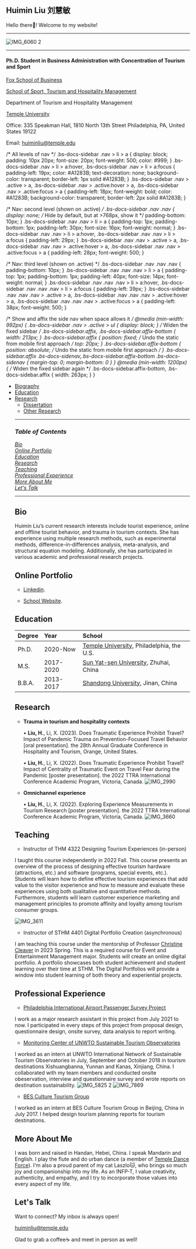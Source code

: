 Huimin Liu    刘慧敏  
-----
Hello there👋! Welcome to my website!

---------

![IMG_6060 2](https://user-images.githubusercontent.com/70120727/221622049-652f5895-56c3-42e2-8a65-0811c0ebb0dd.JPG)


------------
 
#### Ph.D. Student in Business Administration with Concentration of Tourism and Sport 
[Fox School of Business](https://www.fox.temple.edu/)

[School of Sport, Tourism and Hospitality Management](https://sthm.temple.edu/)

Department of Tourism and Hospitality Management

[Temple University](https://www.temple.edu/)

Office: 335 Speakman Hall, 1810 North 13th Street Philadelphia, PA, United States 19122 

Email: huiminliu@temple.edu



/* All levels of nav */
.bs-docs-sidebar .nav > li > a {
    display: block;
    padding: 10px 20px;
    font-size: 20px;
    font-weight: 500;
    color: #999;
}
.bs-docs-sidebar .nav > li > a:hover,
.bs-docs-sidebar .nav > li > a:focus {
    padding-left: 19px;
    color: #A1283B;
    text-decoration: none;
    background-color: transparent;
    border-left: 1px solid #A1283B;
}
.bs-docs-sidebar .nav > .active > a,
.bs-docs-sidebar .nav > .active:hover > a,
.bs-docs-sidebar .nav > .active:focus > a {
    padding-left: 18px;
    font-weight: bold;
    color: #A1283B;
    background-color: transparent;
    border-left: 2px solid #A1283B;
}

/* Nav: second level (shown on .active) */
.bs-docs-sidebar .nav .nav {
    display: none; /* Hide by default, but at >768px, show it */
    padding-bottom: 10px;
}
.bs-docs-sidebar .nav .nav > li > a {
    padding-top: 1px;
    padding-bottom: 1px;
    padding-left: 30px;
    font-size: 16px;
    font-weight: normal;
}
.bs-docs-sidebar .nav .nav > li > a:hover,
.bs-docs-sidebar .nav .nav > li > a:focus {
    padding-left: 29px;
}
.bs-docs-sidebar .nav .nav > .active > a,
.bs-docs-sidebar .nav .nav > .active:hover > a,
.bs-docs-sidebar .nav .nav > .active:focus > a {
    padding-left: 28px;
    font-weight: 500;
}

/* Nav: third level (shown on .active) */
.bs-docs-sidebar .nav .nav .nav {
    padding-bottom: 10px;
}
.bs-docs-sidebar .nav .nav .nav > li > a {
    padding-top: 1px;
    padding-bottom: 1px;
    padding-left: 40px;
    font-size: 14px;
    font-weight: normal;
}
.bs-docs-sidebar .nav .nav .nav > li > a:hover,
.bs-docs-sidebar .nav .nav .nav > li > a:focus {
    padding-left: 39px;
}
.bs-docs-sidebar .nav .nav .nav > .active > a,
.bs-docs-sidebar .nav .nav .nav > .active:hover > a,
.bs-docs-sidebar .nav .nav .nav > .active:focus > a {
    padding-left: 38px;
    font-weight: 500;
}

/* Show and affix the side nav when space allows it */
@media (min-width: 992px) {
    .bs-docs-sidebar .nav > .active > ul {
        display: block;
    }
    /* Widen the fixed sidebar */
    .bs-docs-sidebar.affix,
    .bs-docs-sidebar.affix-bottom {
        width: 213px;
    }
    .bs-docs-sidebar.affix {
        position: fixed; /* Undo the static from mobile first approach */
        top: 20px;
    }
    .bs-docs-sidebar.affix-bottom {
        position: absolute; /* Undo the static from mobile first approach */
    }
    .bs-docs-sidebar.affix .bs-docs-sidenav,.bs-docs-sidebar.affix-bottom .bs-docs-sidenav {
        margin-top: 0;
        margin-bottom: 0
    }
}
@media (min-width: 1200px) {
    /* Widen the fixed sidebar again */
    .bs-docs-sidebar.affix-bottom,
    .bs-docs-sidebar.affix {
        width: 263px;
    }
}
</style>
    
<script>
$(function() {
    'use strict';

    $('.bs-docs-sidebar li').first().addClass('active');

    $(document.body).scrollspy({target: '.bs-docs-sidebar'});

    $('.bs-docs-sidebar').affix();
});
</script>

<link rel="icon" href="favicon.ico" type="image/x-icon" />
    
   <style type="text/css">
        .br {
            display: block;
            margin-bottom: 0em;
        }
          
        .brsmall {
            display: block;
            margin-bottom: 0.5em;
        }
        .brmedium {
            display: block;
            margin-bottom: 1em;
        }
          
        .brlarge {
            display: block;
            margin-bottom: 2em;
        }
    </style>  
    
    
</head>
<body>
<div id="content" class="container">
<div class="row"><div class="col-md-3 col-md-push-9"><nav id="table-of-contents">
<div id="text-table-of-contents" class="bs-docs-sidebar">
<ul class="nav">
<li><a href="#Bio">Biography</a></li>
<li><a href="#Education">Education</a></li>
<li><a href="#research">Research</a>
<ul class="nav">
<li><a href="#dissertation">Dissertation</a></li>
<li><a href="#otherresearch">Other Research</a></li>
</ul>
</li>

---
### *Table of Contents*  
[*Bio*](#Bio)  
[*Online Portfolio*](#Online-Portfolio)     
[*Education*](#Education)     
[*Research*](#Research)     
[*Teaching*](#Teaching)      
[*Professional Experience*](#Professional-Experience)        
[*More About Me*](#More-About-Me)       
[*Let's Talk*](#Let's-Talk) 


---

<a name="Bio"/>

## Bio

Huimin Liu’s current research interests include tourist experience, online and offline tourist behavior, and trauma in tourism contexts. She has experience using multiple research methods, such as experimental methods, difference-in-differences analysis, meta-analysis, and structural equation modeling. Additionally, she has participated in various academic and professional research projects.

<a name="Online-Portfolio"/>

## Online Portfolio

 * [Linkedin](https://www.linkedin.com/in/huimin-liu-245409178/).
 
 * [School Website](https://www.fox.temple.edu/directory/huimin-liu).
 
<a name="Education"/>

## Education

| Degree        | Year          | School  |
| ------------- |:-------------| :-----|
| Ph.D.         | 2020-Now      |  [Temple University](https://www.temple.edu/), Philadelphia, the U.S. |
| M.S.          | 2017-2020     |  [Sun Yat-sen University](https://www.sysu.edu.cn/sysuen/), Zhuhai, China |
| B.B.A.        | 2013-2017     |  [Shandong University](https://en.sdu.edu.cn/), Jinan, China |

<a name="Research"/>

## Research
* **Trauma in tourism and hospitality contexts**

   •	**Liu, H.**, Li, X. (2023). Does Traumatic Experience Prohibit Travel? Impact of Pandemic Trauma on Prevention-Focused Travel Behavior [oral presentation]. the 28th Annual Graduate Conference in Hospitality and Tourism, Orange, United States.
   
   •	**Liu, H.**, Li, X. (2022). Does Traumatic Experience Prohibit Travel? Impact of Centrality of Traumatic Event on Travel Fear during the Pandemic [poster presentation]. the 2022 TTRA International Conference Academic Program, Victoria, Canada. 
   ![IMG_2990](https://user-images.githubusercontent.com/70120727/222830830-36556dd8-10a6-4514-a83f-c07b7b74cf39.JPG)
* **Omnichannel experience**

   •	**Liu, H.**, Li, X. (2022). Exploring Experience Measurements in Tourism Research [poster presentation]. the 2022 TTRA International Conference Academic Program, Victoria, Canada. 
   ![IMG_3660](https://user-images.githubusercontent.com/70120727/222831342-8a7dd1c9-d30a-4c20-98e9-52eb63bf2719.JPG)

<a name="Teaching"/>

## Teaching
* Instructor of THM 4322 Designing Tourism Experiences (in-person) 

I taught this course independently in 2022 Fall. This course presents an overview of the process of designing effective tourism hardware (attractions, etc.) and software (programs, special events, etc.). Students will learn how to define effective tourism experiences that add value to the visitor experience and how to measure and evaluate these experiences using both qualitative and quantitative methods. Furthermore, students will learn customer experience marketing and management principles to promote affinity and loyalty among tourism consumer groups.

![IMG_3611](https://user-images.githubusercontent.com/70120727/221633231-f07716e8-0522-4d18-97aa-2c36245936c8.JPG)

* Instructor of STHM 4401 Digital Portfolio Creation (asynchronous) 

I am teaching this course under the mentorship of Professor [Christine Cleaver](https://sthm.temple.edu/faculty-and-staff/profile/?smid=1828) in 2023 Spring. This is a required course for Event and Entertainment Management major. Students will create an online digital portfolio. A portfolio showcases both student achievement and student learning over their time at STHM. The Digital Portfolios will provide a window into student learning of both theory and experiential projects.

<a name="Professional-Experience"/>

## Professional Experience
* [Philadelphia International Airport Passenger Survey Project](https://news.temple.edu/2022-04-29/temple-students-complete-passenger-survey-philadelphia-international-airport)

I work as a major research assistant in this project from July 2021 to now. I participated in every steps of this project from proposal design, questionnaire design, onsite survey, data analysis to report writing.

* [Monitoring Center of UNWTO Sustainable Tourism Observatories](https://www.unwto.org/sustainable-development/unwto-international-network-of-sustainable-tourism-observatories)

I worked as an intern at UNWTO International Network of Sustainable Tourism Observatories in July, September and October 2018 in tourism destinations Xishuangbanna, Yunnan and Kanas, Xinjiang, China. I collaborated with my team members and conducted onsite obeservation, interview and questionnaire survey and wrote reports on destination sustainability.
![IMG_5825 2](https://user-images.githubusercontent.com/70120727/221651270-0ca6dc22-bf2d-4246-bbb2-f4111af82ee5.JPG)
![IMG_7869](https://user-images.githubusercontent.com/70120727/221652992-d16f3a4f-2987-420e-82da-7b382e7d17e8.JPG)

* [BES Culture Tourism Group](http://www.bescn.com/)

I worked as an intern at BES Culture Tourism Group in Beijing, China in July 2017. I helped design tourism planning reports for tourism destinations.

<a name="More-About-Me"/>

## More About Me

I was born and raised in Handan, Hebei, China. I speak Mandarin and English.
I play the flute and do urban dance (a member of [Temple Dance Force](https://www.youtube.com/@templedanceforce)). 
I'm also a proud parent of my cat Laszlo🐱, who brings so much joy and companionship into my life.
As an INFP-T, I value creativity, authenticity, and empathy, and I try to incorporate those values into every aspect of my life.

<a name="Let's-Talk"/>

## Let's Talk

Want to connect? My inbox is always open! 

huiminliu@temple.edu

Glad to grab a coffee☕️ and meet in person as well!











